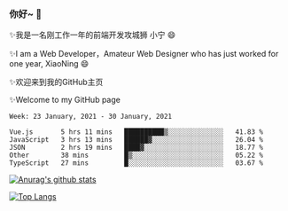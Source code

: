 ### 你好~  👋

✨我是一名刚工作一年的前端开发攻城狮 小宁 😄

✨I am a Web Developer，Amateur Web Designer who has just worked for one year, XiaoNing 😄

✨欢迎来到我的GitHub主页

✨Welcome to my GitHub page
<!--
**7148505/7148505** is a ✨ _special_ ✨ repository because its `README.md` (this file) appears on your GitHub profile.

Here are some ideas to get you started:

- 🔭 I’m currently working on ...
- 🌱 I’m currently learning ...
- 👯 I’m looking to collaborate on ...
- 🤔 I’m looking for help with ...
- 💬 Ask me about ...
- 📫 How to reach me: ...
- 😄 Pronouns: ...
- ⚡ Fun fact: ...
-->

<!--START_SECTION:waka-->
```text
Week: 23 January, 2021 - 30 January, 2021

Vue.js       5 hrs 11 mins   ██████████▒░░░░░░░░░░░░░░   41.83 % 
JavaScript   3 hrs 13 mins   ██████▓░░░░░░░░░░░░░░░░░░   26.04 % 
JSON         2 hrs 19 mins   ████▓░░░░░░░░░░░░░░░░░░░░   18.77 % 
Other        38 mins         █▒░░░░░░░░░░░░░░░░░░░░░░░   05.22 % 
TypeScript   27 mins         █░░░░░░░░░░░░░░░░░░░░░░░░   03.67 % 
```
<!--END_SECTION:waka-->

[![Anurag's github stats](https://github-readme-stats.vercel.app/api?username=littleCareless)](https://github.com/anuraghazra/github-readme-stats)

[![Top Langs](https://github-readme-stats.vercel.app/api/top-langs/?username=littleCareless&layout=compact)](https://github.com/anuraghazra/github-readme-stats)
